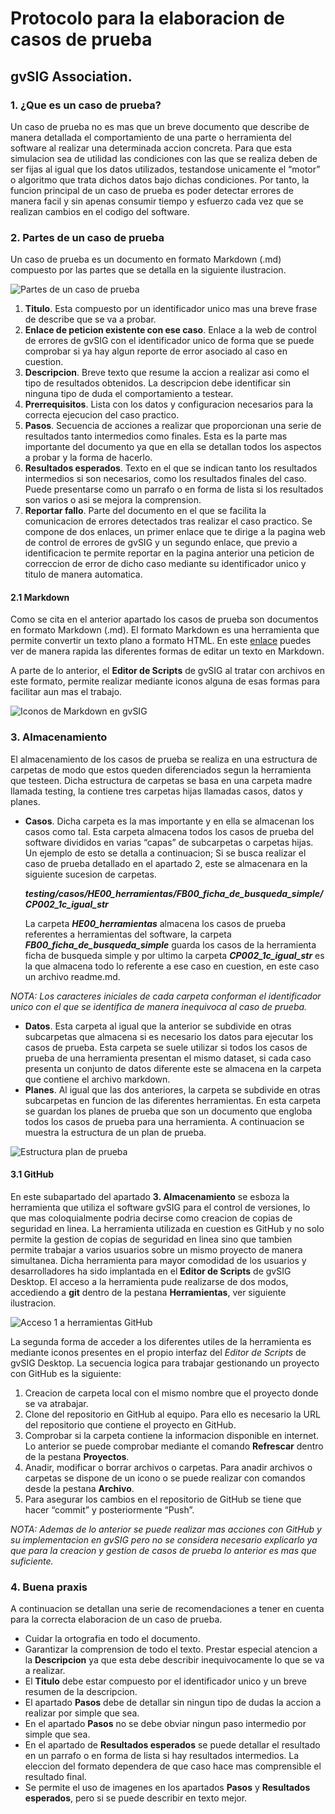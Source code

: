 # Protocolo para la elaboracion de casos de prueba
## gvSIG Association.

### 1. ¿Que es un caso de prueba?
Un caso de prueba no es mas que un breve documento que describe de manera detallada el comportamiento de una parte o herramienta del software al realizar una determinada accion concreta. Para que esta simulacion sea de utilidad las condiciones con las que se realiza deben de ser fijas al igual que los datos utilizados, testandose unicamente el “motor” o algoritmo que trata dichos datos bajo dichas condiciones.
Por tanto, la funcion principal de un caso de prueba es poder detectar errores de manera facil y sin apenas consumir tiempo y esfuerzo cada vez que se realizan cambios en el codigo del software.

### 2. Partes de un caso de prueba
Un caso de prueba es un documento en formato Markdown (.md) compuesto por las partes que se detalla en la siguiente ilustracion.

![Partes de un caso de prueba](https://github.com/jolicar/gvsig-desktop-testing/blob/master/doc/images/partesCasoDePrueba.PNG)

  1) **Titulo**. Esta compuesto por un identificador unico mas una breve frase de describe que se va a probar.
  2) **Enlace de peticion existente con ese caso**. Enlace a la web de control de errores de gvSIG con el identificador unico de forma que se puede comprobar si ya hay algun reporte de error asociado al caso en cuestion.
  3) **Descripcion**. Breve texto que resume la accion a realizar asi como el tipo de resultados obtenidos. La descripcion debe identificar sin ninguna tipo de duda el comportamiento a testear. 
  4) **Prerrequisitos**. Lista con los datos y configuracion necesarios para la correcta ejecucion del caso practico.
  5) **Pasos**. Secuencia de acciones a realizar que proporcionan una serie de resultados tanto intermedios como finales. Esta es la parte mas importante del documento ya que en ella se detallan todos los aspectos a probar y la forma de hacerlo.
  6) **Resultados esperados**. Texto en el que se indican tanto los resultados intermedios si son necesarios, como los resultados finales del caso. Puede presentarse como un parrafo o en forma de lista si los resultados son varios o asi se mejora la comprension.
  7) **Reportar fallo**. Parte del documento en el que se facilita la comunicacion de errores detectados tras realizar el caso practico. Se compone de dos enlaces, un primer enlace que te dirige a la pagina web de control de errores de gvSIG y un segundo enlace, que previo a identificacion te permite reportar en la pagina anterior una peticion de correccion de error de dicho caso mediante su identificador unico y titulo de manera automatica.

#### 2.1 Markdown
Como se cita en el anterior apartado los casos de prueba son documentos en formato Markdown (.md). El formato Markdown es una herramienta que permite convertir un texto plano a formato HTML.
En este [enlace](https://www.youtube.com/watch?time_continue=148&v=y6XdzBNC0_0&feature=emb_logo ) puedes ver de manera rapida las diferentes formas de editar un texto en Markdown.

A parte de lo anterior, el **Editor de Scripts** de gvSIG al tratar con archivos en este formato, permite realizar mediante iconos alguna de esas formas para facilitar aun mas el trabajo.

![Iconos de Markdown en gvSIG](https://github.com/jolicar/gvsig-desktop-testing/blob/master/doc/images/iconosMD.png)

### 3. Almacenamiento 
El almacenamiento de los casos de prueba se realiza en una estructura de carpetas de modo que estos queden diferenciados segun la herramienta que testeen. Dicha estructura de carpetas se basa en una carpeta madre llamada testing, la contiene tres carpetas hijas llamadas casos, datos y planes.
  - **Casos**. Dicha carpeta es la mas importante y en ella se almacenan los casos como tal. Esta carpeta almacena todos los casos de prueba del software divididos en varias “capas” de subcarpetas o carpetas hijas. Un ejemplo de esto se detalla a continuacion; Si se busca realizar el caso de prueba detallado en el apartado 2, este se almacenara en la siguiente sucesion de carpetas.
    
    ***testing/casos/HE00_herramientas/FB00_ficha_de_busqueda_simple/CP002_1c_igual_str***
    
    La carpeta  ***HE00_herramientas*** almacena los casos de prueba referentes a herramientas del software, la carpeta  ***FB00_ficha_de_busqueda_simple*** guarda los casos de la herramienta ficha de busqueda simple y por ultimo la carpeta ***CP002_1c_igual_str*** es la que almacena todo lo referente a ese caso en cuestion, en este caso un archivo readme.md.

*NOTA: Los caracteres iniciales de cada carpeta conforman el identificador unico con el que se identifica de manera inequivoca al caso de prueba.*

  - **Datos**. Esta carpeta al igual que la anterior se subdivide en otras subcarpetas que almacena si es necesario los datos para ejecutar los casos de prueba. Esta carpeta se suele utilizar si todos los casos de prueba de una herramienta presentan el mismo dataset, si cada caso presenta un conjunto de datos diferente este se almacena en la carpeta que contiene el archivo markdown.
  - **Planes**. Al igual que las dos anteriores, la carpeta se subdivide en otras subcarpetas en funcion de las diferentes herramientas. En esta carpeta se guardan los planes de prueba que son un documento que engloba todos los casos de prueba para una herramienta. A continuacion se muestra la estructura de un plan de prueba.

![Estructura plan de prueba](https://github.com/jolicar/gvsig-desktop-testing/blob/master/doc/images/planDePrueba.png)

#### 3.1 GitHub
En este subapartado del apartado **3. Almacenamiento** se esboza la herramienta que utiliza el software gvSIG para el control de versiones, lo que mas coloquialmente podria decirse como creacion de copias de seguridad en linea.
La herramienta utilizada en cuestion es GitHub y no solo permite la gestion de copias de seguridad en linea sino que tambien permite trabajar a varios usuarios sobre un mismo proyecto de manera simultanea. Dicha herramienta para mayor comodidad de los usuarios y desarrolladores ha sido implantada en el **Editor de Scripts** de gvSIG Desktop.
El acceso a la herramienta pude realizarse de dos modos, accediendo a **git** dentro de la pestana **Herramientas**, ver siguiente ilustracion.

![Acceso 1 a herramientas GitHub](https://github.com/jolicar/gvsig-desktop-testing/blob/master/doc/images/accesoGit.png)

La segunda forma de acceder a los diferentes utiles de la herramienta es mediante iconos presentes en el propio interfaz del *Editor de Scripts* de gvSIG Desktop.
La secuencia logica para trabajar gestionando un proyecto con GitHub es la siguiente:
1. Creacion de carpeta local con el mismo nombre que el proyecto donde se va atrabajar.
2. Clone del repositorio en GitHub al equipo. Para ello es necesario la URL del repositorio que contiene el proyecto en GitHub.
3. Comprobar si la carpeta contiene la informacion disponible en internet. Lo anterior se puede comprobar mediante el comando **Refrescar** dentro de la pestana **Proyectos**.
4. Anadir, modificar o borrar archivos o carpetas. Para anadir archivos o carpetas se dispone de un icono o se puede realizar con comandos desde la pestana **Archivo**.
5. Para asegurar los cambios en el repositorio de GitHub se tiene que hacer “commit” y posteriormente “Push”.
    
*NOTA: Ademas de lo anterior se puede realizar mas acciones con GitHub y su implementacion en gvSIG pero no se considera necesario explicarlo ya que para la creacion y gestion de casos de prueba lo anterior es mas que suficiente.*

### 4. Buena praxis
A continuacion se detallan una serie de recomendaciones a tener en cuenta para la correcta elaboracion de un caso de prueba.
- Cuidar la ortografia en todo el documento.
- Garantizar la comprension de todo el texto. Prestar especial atencion a la **Descripcion** ya que esta debe describir inequivocamente lo que se va a realizar.
- El **Titulo** debe estar compuesto por el identificador unico y un breve resumen de la descripcion.
- El apartado **Pasos** debe de detallar sin ningun tipo de dudas la accion a realizar por simple que sea.
- En el apartado **Pasos** no se debe obviar ningun paso intermedio por simple que sea.
- En el apartado de **Resultados esperados** se puede detallar el resultado en un parrafo o en forma de lista si hay resultados intermedios. La eleccion del formato dependera de que caso hace mas comprensible el resultado final. 
- Se permite el uso de imagenes en los apartados **Pasos** y  **Resultados esperados**, pero si se puede describir en texto mejor.
